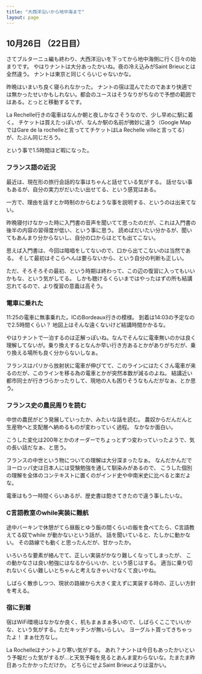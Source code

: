 ```yaml
---
title: "大西洋沿いから地中海まで"
layout: page	
---
```


## 10月26日 （22日目）

さてブルターニュ編も終わり、大西洋沿いを下ってから地中海側に行く日々の始まりです。
やはりナントは大分あったかいね。夜の冷え込みがSaint Brieucとは全然違う。
ナントは東京と同じくらいじゃないかな。

昨晩はいまいち良く寝られなかった。
ナントの宿は混んでたのであまり快適では無かったせいかもしれない。都会のユースはそうなりがちなので予想の範囲ではある。とっとと移動するです。

La Rechelle行きの電車はなんか朝と夜しかなさそうなので、少し早めに駅に着く。
チケットは買えたっぽいが、なんか駅の名前が微妙に違う（Google  MapではGare de la rochelleと言っててチケットはLa Rechelle villeと言ってる）が、たぶん同じだろう。

という事で1.5時間ほど暇になった。

### フランス語の近況

最近は、現在形の旅行会話的な事はちゃんと話せている気がする。
話せない事もあるが、自分の実力がだいたい出せてる、という感覚はある。

一方で、理由を話すとか時制のからむような事を説明する、というのは出来てない。

昨晩寝付けなかった時に入門書の音声を聞いてて思ったのだが、これは入門書の後半の内容の習得度が低い、という事に思う。
読めばだいたい分かるが、聞いてもあんまり分からないし、自分の口からはとても出てこない。

思えば入門書は、今回は暗唱をしてないので、口から出てこないのは当然である。
そして最初はそこらへんは要らないから、という自分の判断も正しい。

ただ、そろそろその最初、という時期は終わって、この辺の復習に入ってもいいかもな、という気がしてる。
しかも聴けるくらいまではやったはずの所も結講忘れてるので、より復習の意義は高そう。

### 電車に乗れた

11:25の電車に無事乗れた。ICのBordeaux行きの模様。
到着は14:03の予定なので2.5時間くらい？
地図上はそんな遠くないけど結講時間かかるな。

やはりナントで一泊するのは正解っぽいね。なんでそんなに電車無いのかは良く理解してないが。乗り換えするとなんか早い行き方あるとかがありがちだが、乗り換える場所も良く分からないしなぁ。

フランスはパリから放射状に電車が伸びてて、このラインにはたくさん電車が来るのだが、このラインを移る為の電車とかが突然本数が減るのよね。
結講近い都市同士が行きづらかったりして、現地の人も困りそうなもんだがなぁ、とか思う。

### フランス史の農民周りを読む

中世の農民がどう発展していったか、みたいな話を読む。
農奴からだんだんと生産物へと支配層へ納めるものが変わっていく過程。
なかなか面白い。

こうした変化は200年とかのオーダーでちょっとずつ変わっていったようで、気の長い話だなぁ、と思う。

フランスの中世という物についての理解は大分深まったなぁ。
なんだかんだでヨーロッパ史は日本人には受験勉強を通して馴染みがあるので、
こうした個別の理解を全体のコンテキストに置くのがインド史や中南米史に比べると楽だよな。

電車はもう一時間くらいあるが、歴史書は飽きてきたので違う事したいな。

### C言語教室のwhile実装に難航

途中バーキンで休憩がてら昼飯とゆう飯の間くらいの飯を食べてたら、C言語教えてる奴でwhile が動かないという話が。
話を聞いていると、たしかに動かない。
その路線でも動くと思ったんだが、甘かったか。

いろいろな要素が絡んでて、正しい実装がかなり難しくなってしまったが、
この動かなさは良い勉強にはなるからいいか、という感じはする。
適当に乗り切れないくらい難しいとちゃんと考えなきゃいけなくて良いやね。

しばらく散歩しつつ、現状の路線から大きく変えずに実装する時の、正しい方針を考える。

### 宿に到着

宿はWiFi環境はなかなか良く、机もまぁまぁ多いので、しばらくここでいいかな、という気がする。ただキッチンが無いらしい。
ヨーグルト買ってきちゃったよ！
まぁ仕方なし。

La Rochelleはナントより寒い気がする。
あれ？ナントは今日もあったかいという予報だった気がするが…と天気予報を見るとあんま変わらないな。たまたま昨日あったかかっただけか。
どちらにせよSaint Brieucよりは温かい。


